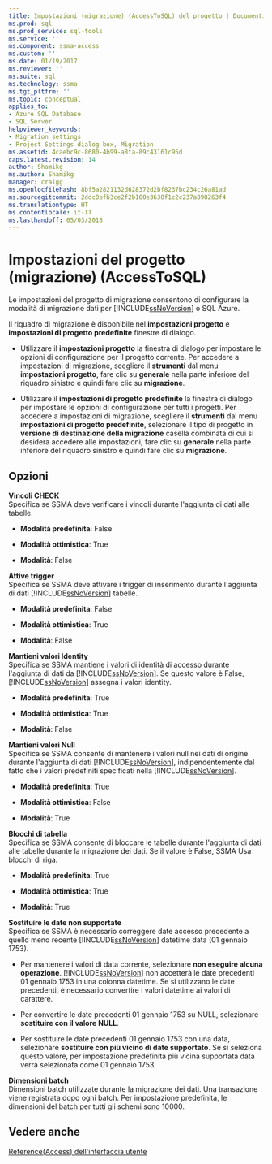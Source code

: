 ```yaml
---
title: Impostazioni (migrazione) (AccessToSQL) del progetto | Documenti Microsoft
ms.prod: sql
ms.prod_service: sql-tools
ms.service: ''
ms.component: ssma-access
ms.custom: ''
ms.date: 01/19/2017
ms.reviewer: ''
ms.suite: sql
ms.technology: ssma
ms.tgt_pltfrm: ''
ms.topic: conceptual
applies_to:
- Azure SQL Database
- SQL Server
helpviewer_keywords:
- Migration settings
- Project Settings dialog box, Migration
ms.assetid: 4caebc9c-8680-4b99-a8fa-89c43161c95d
caps.latest.revision: 14
author: Shamikg
ms.author: Shamikg
manager: craigg
ms.openlocfilehash: 8bf5a2821132d628372d2bf8237bc234c26a81ad
ms.sourcegitcommit: 2ddc0bfb3ce2f2b160e3638f1c2c237a898263f4
ms.translationtype: HT
ms.contentlocale: it-IT
ms.lasthandoff: 05/03/2018
---
```

# <a name="project-settings-migration-accesstosql"></a>Impostazioni del progetto (migrazione) (AccessToSQL)
Le impostazioni del progetto di migrazione consentono di configurare la modalità di migrazione dati per [!INCLUDE[ssNoVersion](../../includes/ssnoversion_md.md)] o SQL Azure.  
  
Il riquadro di migrazione è disponibile nel **impostazioni progetto** e **impostazioni di progetto predefinite** finestre di dialogo.  
  
-   Utilizzare il **impostazioni progetto** la finestra di dialogo per impostare le opzioni di configurazione per il progetto corrente. Per accedere a impostazioni di migrazione, scegliere il **strumenti** dal menu **impostazioni progetto**, fare clic su **generale** nella parte inferiore del riquadro sinistro e quindi fare clic su **migrazione**.  
  
-   Utilizzare il **impostazioni di progetto predefinite** la finestra di dialogo per impostare le opzioni di configurazione per tutti i progetti. Per accedere a impostazioni di migrazione, scegliere il **strumenti** dal menu **impostazioni di progetto predefinite**, selezionare il tipo di progetto in **versione di destinazione della migrazione** casella combinata di cui si desidera accedere alle impostazioni, fare clic su **generale** nella parte inferiore del riquadro sinistro e quindi fare clic su **migrazione**.  
  
## <a name="options"></a>Opzioni  
**Vincoli CHECK**  
Specifica se SSMA deve verificare i vincoli durante l'aggiunta di dati alle tabelle.  
  
-   **Modalità predefinita**: False  
  
-   **Modalità ottimistica**: True  
  
-   **Modalità**: False  
  
**Attive trigger**  
Specifica se SSMA deve attivare i trigger di inserimento durante l'aggiunta di dati [!INCLUDE[ssNoVersion](../../includes/ssnoversion_md.md)] tabelle.  
  
-   **Modalità predefinita**: False  
  
-   **Modalità ottimistica**: True  
  
-   **Modalità**: False  
  
**Mantieni valori Identity**  
Specifica se SSMA mantiene i valori di identità di accesso durante l'aggiunta di dati da [!INCLUDE[ssNoVersion](../../includes/ssnoversion_md.md)]. Se questo valore è False, [!INCLUDE[ssNoVersion](../../includes/ssnoversion_md.md)] assegna i valori identity.  
  
-   **Modalità predefinita**: True  
  
-   **Modalità ottimistica**: True  
  
-   **Modalità**: False  
  
**Mantieni valori Null**  
Specifica se SSMA consente di mantenere i valori null nei dati di origine durante l'aggiunta di dati [!INCLUDE[ssNoVersion](../../includes/ssnoversion_md.md)], indipendentemente dal fatto che i valori predefiniti specificati nella [!INCLUDE[ssNoVersion](../../includes/ssnoversion_md.md)].  
  
-   **Modalità predefinita**: True  
  
-   **Modalità ottimistica**: False  
  
-   **Modalità**: True  
  
**Blocchi di tabella**  
Specifica se SSMA consente di bloccare le tabelle durante l'aggiunta di dati alle tabelle durante la migrazione dei dati. Se il valore è False, SSMA Usa blocchi di riga.  
  
-   **Modalità predefinita**: True  
  
-   **Modalità ottimistica**: True  
  
-   **Modalità**: True  
  
**Sostituire le date non supportate**  
Specifica se SSMA è necessario correggere date accesso precedente a quello meno recente [!INCLUDE[ssNoVersion](../../includes/ssnoversion_md.md)] datetime data (01 gennaio 1753).  
  
-   Per mantenere i valori di data corrente, selezionare **non eseguire alcuna operazione**. [!INCLUDE[ssNoVersion](../../includes/ssnoversion_md.md)] non accetterà le date precedenti 01 gennaio 1753 in una colonna datetime. Se si utilizzano le date precedenti, è necessario convertire i valori datetime ai valori di carattere.  
  
-   Per convertire le date precedenti 01 gennaio 1753 su NULL, selezionare **sostituire con il valore NULL**.  
  
-   Per sostituire le date precedenti 01 gennaio 1753 con una data, selezionare **sostituire con più vicino di date supportato**. Se si seleziona questo valore, per impostazione predefinita più vicina supportata data verrà selezionata come 01 gennaio 1753.  
  
**Dimensioni batch**  
Dimensioni batch utilizzate durante la migrazione dei dati. Una transazione viene registrata dopo ogni batch. Per impostazione predefinita, le dimensioni del batch per tutti gli schemi sono 10000.  
  
## <a name="see-also"></a>Vedere anche  
[Reference(Access) dell'interfaccia utente](http://msdn.microsoft.com/en-us/af24c303-4a41-449b-9c86-d6558a97e839)  
  
